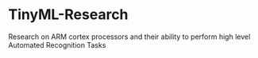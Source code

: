 # TinyML-Research
Research on ARM cortex processors and their ability to perform high level Automated Recognition Tasks
